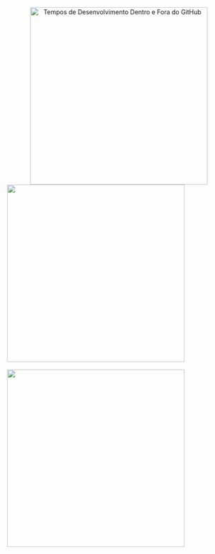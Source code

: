 

<!--
**c-viniciussantos/c-viniciussantos** is a ✨ _special_ ✨ repository because its `README.md` (this file) appears on your GitHub profile.

Here are some ideas to get you started:

- 🔭 I’m currently working on ...
- 🌱 I’m currently learning ...
- 👯 I’m looking to collaborate on ...
- 🤔 I’m looking for help with ...
- 💬 Ask me about ...
- 📫 How to reach me: ...
- 😄 Pronouns: ...
- ⚡ Fun fact: ...
-->
<div align="center" width=400>
  <a href="https://wakatime.com/@c_viniciussantos">
    <img align="right" 
         src="https://github-readme-stats.vercel.app/api/wakatime?username=c_viniciussantos&theme=radical" 
         width=400 
         title="Tempos de Desenvolvimento Dentro e Fora do GitHub"/>
  </a>
</div>
<br>
<div align="center" width=400>
  <a href="https://github.com/c-viniciussantos/">
    <img 
         align="center" 
         src="https://github-readme-stats.vercel.app/api/top-langs/?username=c-viniciussantos&langs_count=10&theme=yeblu&include_all_commits=true" 
         width=400/>
  </a>
 </div>
 <br>
<div align="center" width=400>
  <img 
       align="center" 
       src="http://github-readme-streak-stats.herokuapp.com?user=c-viniciussantos&theme=radical&date_format=M%20j%5B%2C%20Y%5D" 
       width=400/>   
</div>
